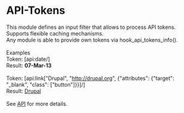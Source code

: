 API-Tokens
==========

This module defines an input filter that allows to process API tokens.<br/>
Supports flexible caching mechanisms.<br/>
Any module is able to provide own tokens via hook_api_tokens_info().<br/>
<br/>
Examples<br/>
  Token:  [api:date/]<br/>
  Result: <strong>07-Mar-13</strong><br/>
<br/>
  Token:  [api:link["Drupal", "http://drupal.org", {"attributes": {"target": "_blank", "class": ["button"]}}]/]<br/>
  Result: <a class="button" target="_blank" href="http://drupal.org">Drupal</a><br/>
<br/>
See <a href="https://github.com/azhulin/api-tokens/blob/master/api_tokens/api_tokens.api.php">API</a> for more details.
